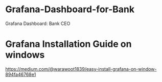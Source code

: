 # Grafana-Dashboard-for-Bank
Grafana Dashboard: Bank CEO


# Grafana Installation Guide on windows
https://medium.com/@warawoot1839/easy-install-grafana-on-window-894fa46768e1

